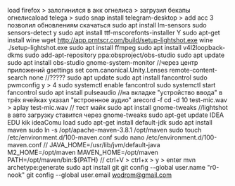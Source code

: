 load firefox > залогинился в акк огнелиса > загрузил бекапы огнелисаload telega > sudo snap install telegram-desktop > add acc 3
позволил обновлениям скачаться
sudo apt install lm-sensors
sudo sensors-detect
y
sudo apt install ttf-mscorefonts-installer
Y
sudo apt-get install wine
wget http://app.prntscr.com/build/setup-lightshot.exe
wine ./setup-lightshot.exe
sudo apt install ffmpeg
sudo apt install v4l2loopback-dkms
sudo add-apt-repository ppa:obsproject/obs-studio
sudo apt update
sudo apt install obs-studio
gnome-system-monitor //через центр приложений
gsettings set com.canonical.Unity.Lenses remote-content-search none //?????
sudo apt update
sudo apt install fancontrol
sudo pwmconfig
y > 4
sudo systemctl enable fancontrol
sudo systemctl start fancontrol
sudo apt install pulseaudio //на вкладке "устройство ввода" в трёх ячейках указал "встроенное аудио"
arecord -f cd -d 10 test-mic.wav > aplay test-mic.wav // тест майк
sudo apt install gnome-tweaks //lightshot в авто загрузку ставится через gnome-tweaks
sudo apt-get update
IDEA EDU kik ideaComu load
sudo apt-get install default-jdk
sudo apt install maven
sudo ln -s /opt/apache-maven-3.8.1 /opt/maven
sudo touch /etc/environment.d/100-maven.conf
sudo nano /etc/environment.d/100-maven.conf
//
JAVA_HOME=/usr/lib/jvm/default-java
M2_HOME=/opt/maven
MAVEN_HOME=/opt/maven
PATH=/opt/maven/bin:${PATH}
//
ctrl+V > ctrl+x > y > enter
mvn archetype:generate
sudo apt install git
git config --global user.name "r0-nook"
git config --global user.email wodrom@gmail.com

